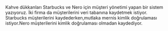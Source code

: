 Kahve dükkanları Starbucks ve Nero için müşteri yönetimi yapan bir sistem yazıyoruz.
İki firma da müşterilerini veri tabanına kaydetmek istiyor.
Starbucks müşterilerini kaydederken,mutlaka mernis kimlik doğrulaması istiyor.Nero müşterilerini kimlik doğrulaması olmadan kaydediyor.

